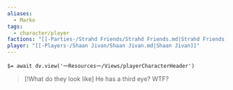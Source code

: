 ```yaml
---
aliases:
  - Marko
tags:
  - character/player
factions: "[[-Parties-/Strahd Friends/Strahd Friends.md|Strahd Friends]]"
player: "[[-Players-/Shaan Jivan/Shaan Jivan.md|Shaan Jivan]]"
---
```


`$= await dv.view('一Resources一/Views/playerCharacterHeader')`

> [!What do they look like]
> He has a third eye? WTF?
